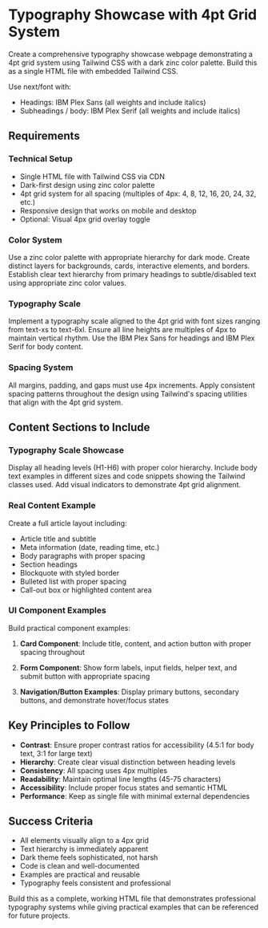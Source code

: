# Typography Showcase with 4pt Grid System

Create a comprehensive typography showcase webpage demonstrating a 4pt grid system using Tailwind CSS with a dark zinc color palette. Build this as a single HTML file with embedded Tailwind CSS.

Use next/font with:
- Headings: IBM Plex Sans (all weights and include italics)
- Subheadings / body: IBM Plex Serif (all weights and include italics)

## Requirements

### Technical Setup
- Single HTML file with Tailwind CSS via CDN
- Dark-first design using zinc color palette
- 4pt grid system for all spacing (multiples of 4px: 4, 8, 12, 16, 20, 24, 32, etc.)
- Responsive design that works on mobile and desktop
- Optional: Visual 4px grid overlay toggle

### Color System
Use a zinc color palette with appropriate hierarchy for dark mode. Create distinct layers for backgrounds, cards, interactive elements, and borders. Establish clear text hierarchy from primary headings to subtle/disabled text using appropriate zinc color values.

### Typography Scale
Implement a typography scale aligned to the 4pt grid with font sizes ranging from text-xs to text-6xl. Ensure all line heights are multiples of 4px to maintain vertical rhythm. Use the IBM Plex Sans for headings and IBM Plex Serif for body content.

### Spacing System
All margins, padding, and gaps must use 4px increments. Apply consistent spacing patterns throughout the design using Tailwind's spacing utilities that align with the 4pt grid system.

## Content Sections to Include

### Typography Scale Showcase
Display all heading levels (H1-H6) with proper color hierarchy. Include body text examples in different sizes and code snippets showing the Tailwind classes used. Add visual indicators to demonstrate 4pt grid alignment.

### Real Content Example
Create a full article layout including:
- Article title and subtitle
- Meta information (date, reading time, etc.)
- Body paragraphs with proper spacing
- Section headings
- Blockquote with styled border
- Bulleted list with proper spacing
- Call-out box or highlighted content area

### UI Component Examples
Build practical component examples:

1. **Card Component**: Include title, content, and action button with proper spacing throughout

2. **Form Component**: Show form labels, input fields, helper text, and submit button with appropriate spacing

3. **Navigation/Button Examples**: Display primary buttons, secondary buttons, and demonstrate hover/focus states

## Key Principles to Follow
- **Contrast**: Ensure proper contrast ratios for accessibility (4.5:1 for body text, 3:1 for large text)
- **Hierarchy**: Create clear visual distinction between heading levels
- **Consistency**: All spacing uses 4px multiples
- **Readability**: Maintain optimal line lengths (45-75 characters)
- **Accessibility**: Include proper focus states and semantic HTML
- **Performance**: Keep as single file with minimal external dependencies

## Success Criteria
- All elements visually align to a 4px grid
- Text hierarchy is immediately apparent
- Dark theme feels sophisticated, not harsh
- Code is clean and well-documented
- Examples are practical and reusable
- Typography feels consistent and professional

Build this as a complete, working HTML file that demonstrates professional typography systems while giving practical examples that can be referenced for future projects.